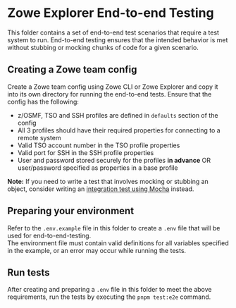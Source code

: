 # Zowe Explorer End-to-end Testing

This folder contains a set of end-to-end test scenarios that require a test system to run. End-to-end testing ensures that the intended behavior is met without stubbing or mocking chunks of code for a given scenario.

## Creating a Zowe team config

Create a Zowe team config using Zowe CLI or Zowe Explorer and copy it into its own directory for running the end-to-end tests.
Ensure that the config has the following:

- z/OSMF, TSO and SSH profiles are defined in `defaults` section of the config
- All 3 profiles should have their required properties for connecting to a remote system
- Valid TSO account number in the TSO profile properties
- Valid port for SSH in the SSH profile properties
- User and password stored securely for the profiles **in advance** OR user/password specified as properties in a base profile

**Note:** If you need to write a test that involves mocking or stubbing an object, consider writing an [integration test using Mocha](../__integration__/README.md) instead.

## Preparing your environment

Refer to the `.env.example` file in this folder to create a `.env` file that will be used for end-to-end-testing.  
The environment file must contain valid definitions for all variables specified in the example, or an error may occur while running the tests.

## Run tests

After creating and preparing a `.env` file in this folder to meet the above requirements, run the tests by executing the `pnpm test:e2e` command.

